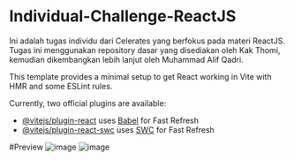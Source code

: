 # Individual-Challenge-ReactJS
Ini adalah tugas individu dari Celerates yang berfokus pada materi ReactJS. Tugas ini menggunakan repository dasar yang disediakan oleh Kak Thomi, kemudian dikembangkan lebih lanjut oleh Muhammad Alif Qadri.

This template provides a minimal setup to get React working in Vite with HMR and some ESLint rules.

Currently, two official plugins are available:

- [@vitejs/plugin-react](https://github.com/vitejs/vite-plugin-react/blob/main/packages/plugin-react/README.md) uses [Babel](https://babeljs.io/) for Fast Refresh
- [@vitejs/plugin-react-swc](https://github.com/vitejs/vite-plugin-react-swc) uses [SWC](https://swc.rs/) for Fast Refresh

#Preview
![image](https://github.com/user-attachments/assets/47759c6d-158a-4734-b3d5-fb685b22820b)
![image](https://github.com/user-attachments/assets/88276f96-fccb-4c98-bb1e-762b092e140e)
